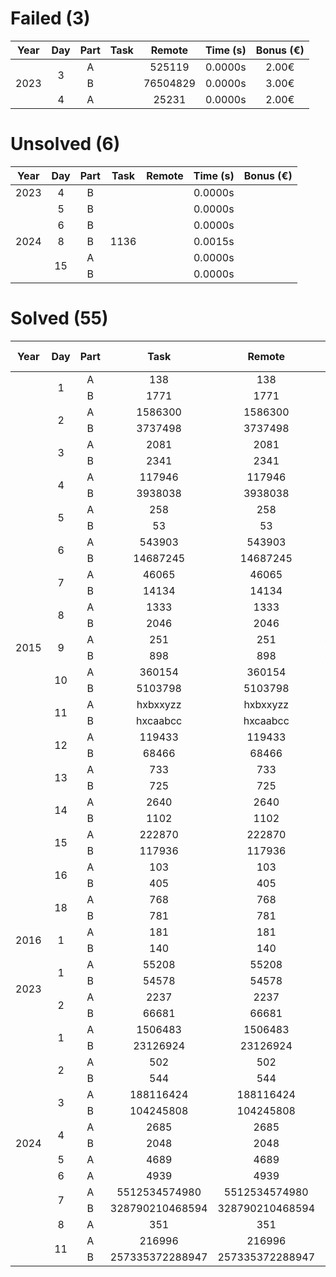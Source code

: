 <div>
    <style>
        td, th, tr {text-align: center;}
    </style>
    <h1>
        Failed (3)
    </h1>
    <table>
        <thead>
            <th>
                Year
            </th>
            <th>
                Day
            </th>
            <th>
                Part
            </th>
            <th>
                Task
            </th>
            <th>
                Remote
            </th>
            <th>
                Time (s)
            </th>
            <th>
                Bonus (€)
            </th>
        </thead>
        <tbody>
            <tr>
                <td rowspan="3">
                    2023
                </td>
                <td rowspan="2">
                    3
                </td>
                <td>
                    A
                </td>
                <td>
                </td>
                <td>
                    525119
                </td>
                <td>
                    0.0000s
                </td>
                <td>
                    2.00€
                </td>
            </tr>
            <tr>
                <td>
                    B
                </td>
                <td>
                </td>
                <td>
                    76504829
                </td>
                <td>
                    0.0000s
                </td>
                <td>
                    3.00€
                </td>
            </tr>
            <tr>
                <td rowspan="1">
                    4
                </td>
                <td>
                    A
                </td>
                <td>
                </td>
                <td>
                    25231
                </td>
                <td>
                    0.0000s
                </td>
                <td>
                    2.00€
                </td>
            </tr>
        </tbody>
    </table>
</div>

<div>
    <style>
        td, th, tr {text-align: center;}
    </style>
    <h1>
        Unsolved (6)
    </h1>
    <table>
        <thead>
            <th>
                Year
            </th>
            <th>
                Day
            </th>
            <th>
                Part
            </th>
            <th>
                Task
            </th>
            <th>
                Remote
            </th>
            <th>
                Time (s)
            </th>
            <th>
                Bonus (€)
            </th>
        </thead>
        <tbody>
            <tr>
                <td rowspan="1">
                    2023
                </td>
                <td rowspan="1">
                    4
                </td>
                <td>
                    B
                </td>
                <td>
                </td>
                <td>
                </td>
                <td>
                    0.0000s
                </td>
                <td>
                </td>
            </tr>
            <tr>
                <td rowspan="5">
                    2024
                </td>
                <td rowspan="1">
                    5
                </td>
                <td>
                    B
                </td>
                <td>
                </td>
                <td>
                </td>
                <td>
                    0.0000s
                </td>
                <td>
                </td>
            </tr>
            <tr>
                <td rowspan="1">
                    6
                </td>
                <td>
                    B
                </td>
                <td>
                </td>
                <td>
                </td>
                <td>
                    0.0000s
                </td>
                <td>
                </td>
            </tr>
            <tr>
                <td rowspan="1">
                    8
                </td>
                <td>
                    B
                </td>
                <td>
                    1136
                </td>
                <td>
                </td>
                <td>
                    0.0015s
                </td>
                <td>
                </td>
            </tr>
            <tr>
                <td rowspan="2">
                    15
                </td>
                <td>
                    A
                </td>
                <td>
                </td>
                <td>
                </td>
                <td>
                    0.0000s
                </td>
                <td>
                </td>
            </tr>
            <tr>
                <td>
                    B
                </td>
                <td>
                </td>
                <td>
                </td>
                <td>
                    0.0000s
                </td>
                <td>
                </td>
            </tr>
        </tbody>
    </table>
</div>

<div>
    <style>
        td, th, tr {text-align: center;}
    </style>
    <h1>
        Solved (55)
    </h1>
    <table>
        <thead>
            <th>
                Year
            </th>
            <th>
                Day
            </th>
            <th>
                Part
            </th>
            <th>
                Task
            </th>
            <th>
                Remote
            </th>
            <th>
                Time (s)
            </th>
            <th>
                Bonus (€)
            </th>
        </thead>
        <tbody>
            <tr>
                <td rowspan="34">
                    2015
                </td>
                <td rowspan="2">
                    1
                </td>
                <td>
                    A
                </td>
                <td>
                    138
                </td>
                <td>
                    138
                </td>
                <td>
                    0.0007s
                </td>
                <td>
                    5.00€
                </td>
            </tr>
            <tr>
                <td>
                    B
                </td>
                <td>
                    1771
                </td>
                <td>
                    1771
                </td>
                <td>
                    0.0001s
                </td>
                <td>
                    10.00€
                </td>
            </tr>
            <tr>
                <td rowspan="2">
                    2
                </td>
                <td>
                    A
                </td>
                <td>
                    1586300
                </td>
                <td>
                    1586300
                </td>
                <td>
                    0.0024s
                </td>
                <td>
                    5.00€
                </td>
            </tr>
            <tr>
                <td>
                    B
                </td>
                <td>
                    3737498
                </td>
                <td>
                    3737498
                </td>
                <td>
                    0.0030s
                </td>
                <td>
                    10.00€
                </td>
            </tr>
            <tr>
                <td rowspan="2">
                    3
                </td>
                <td>
                    A
                </td>
                <td>
                    2081
                </td>
                <td>
                    2081
                </td>
                <td>
                    0.0022s
                </td>
                <td>
                    5.00€
                </td>
            </tr>
            <tr>
                <td>
                    B
                </td>
                <td>
                    2341
                </td>
                <td>
                    2341
                </td>
                <td>
                    0.0034s
                </td>
                <td>
                    10.00€
                </td>
            </tr>
            <tr>
                <td rowspan="2">
                    4
                </td>
                <td>
                    A
                </td>
                <td>
                    117946
                </td>
                <td>
                    117946
                </td>
                <td>
                    0.1182s
                </td>
                <td>
                    5.00€
                </td>
            </tr>
            <tr>
                <td>
                    B
                </td>
                <td>
                    3938038
                </td>
                <td>
                    3938038
                </td>
                <td>
                    0.6658s
                </td>
                <td>
                    10.00€
                </td>
            </tr>
            <tr>
                <td rowspan="2">
                    5
                </td>
                <td>
                    A
                </td>
                <td>
                    258
                </td>
                <td>
                    258
                </td>
                <td>
                    0.0061s
                </td>
                <td>
                    5.00€
                </td>
            </tr>
            <tr>
                <td>
                    B
                </td>
                <td>
                    53
                </td>
                <td>
                    53
                </td>
                <td>
                    0.0075s
                </td>
                <td>
                    10.00€
                </td>
            </tr>
            <tr>
                <td rowspan="2">
                    6
                </td>
                <td>
                    A
                </td>
                <td>
                    543903
                </td>
                <td>
                    543903
                </td>
                <td>
                    0.0545s
                </td>
                <td>
                    5.00€
                </td>
            </tr>
            <tr>
                <td>
                    B
                </td>
                <td>
                    14687245
                </td>
                <td>
                    14687245
                </td>
                <td>
                    0.0535s
                </td>
                <td>
                    10.00€
                </td>
            </tr>
            <tr>
                <td rowspan="2">
                    7
                </td>
                <td>
                    A
                </td>
                <td>
                    46065
                </td>
                <td>
                    46065
                </td>
                <td>
                    0.0043s
                </td>
                <td>
                    5.00€
                </td>
            </tr>
            <tr>
                <td>
                    B
                </td>
                <td>
                    14134
                </td>
                <td>
                    14134
                </td>
                <td>
                    0.0016s
                </td>
                <td>
                    10.00€
                </td>
            </tr>
            <tr>
                <td rowspan="2">
                    8
                </td>
                <td>
                    A
                </td>
                <td>
                    1333
                </td>
                <td>
                    1333
                </td>
                <td>
                    0.0125s
                </td>
                <td>
                    5.00€
                </td>
            </tr>
            <tr>
                <td>
                    B
                </td>
                <td>
                    2046
                </td>
                <td>
                    2046
                </td>
                <td>
                    0.0006s
                </td>
                <td>
                    10.00€
                </td>
            </tr>
            <tr>
                <td rowspan="2">
                    9
                </td>
                <td>
                    A
                </td>
                <td>
                    251
                </td>
                <td>
                    251
                </td>
                <td>
                    4.9143s
                </td>
                <td>
                    5.00€
                </td>
            </tr>
            <tr>
                <td>
                    B
                </td>
                <td>
                    898
                </td>
                <td>
                    898
                </td>
                <td>
                    4.6978s
                </td>
                <td>
                    10.00€
                </td>
            </tr>
            <tr>
                <td rowspan="2">
                    10
                </td>
                <td>
                    A
                </td>
                <td>
                    360154
                </td>
                <td>
                    360154
                </td>
                <td>
                    0.0400s
                </td>
                <td>
                    5.00€
                </td>
            </tr>
            <tr>
                <td>
                    B
                </td>
                <td>
                    5103798
                </td>
                <td>
                    5103798
                </td>
                <td>
                    0.1142s
                </td>
                <td>
                    10.00€
                </td>
            </tr>
            <tr>
                <td rowspan="2">
                    11
                </td>
                <td>
                    A
                </td>
                <td>
                    hxbxxyzz
                </td>
                <td>
                    hxbxxyzz
                </td>
                <td>
                    0.0104s
                </td>
                <td>
                    5.00€
                </td>
            </tr>
            <tr>
                <td>
                    B
                </td>
                <td>
                    hxcaabcc
                </td>
                <td>
                    hxcaabcc
                </td>
                <td>
                    0.2072s
                </td>
                <td>
                    10.00€
                </td>
            </tr>
            <tr>
                <td rowspan="2">
                    12
                </td>
                <td>
                    A
                </td>
                <td>
                    119433
                </td>
                <td>
                    119433
                </td>
                <td>
                    0.0034s
                </td>
                <td>
                    5.00€
                </td>
            </tr>
            <tr>
                <td>
                    B
                </td>
                <td>
                    68466
                </td>
                <td>
                    68466
                </td>
                <td>
                    0.0046s
                </td>
                <td>
                    10.00€
                </td>
            </tr>
            <tr>
                <td rowspan="2">
                    13
                </td>
                <td>
                    A
                </td>
                <td>
                    733
                </td>
                <td>
                    733
                </td>
                <td>
                    4.8030s
                </td>
                <td>
                    5.00€
                </td>
            </tr>
            <tr>
                <td>
                    B
                </td>
                <td>
                    725
                </td>
                <td>
                    725
                </td>
                <td>
                    4.7968s
                </td>
                <td>
                    10.00€
                </td>
            </tr>
            <tr>
                <td rowspan="2">
                    14
                </td>
                <td>
                    A
                </td>
                <td>
                    2640
                </td>
                <td>
                    2640
                </td>
                <td>
                    0.0218s
                </td>
                <td>
                    5.00€
                </td>
            </tr>
            <tr>
                <td>
                    B
                </td>
                <td>
                    1102
                </td>
                <td>
                    1102
                </td>
                <td>
                    0.0044s
                </td>
                <td>
                    10.00€
                </td>
            </tr>
            <tr>
                <td rowspan="2">
                    15
                </td>
                <td>
                    A
                </td>
                <td>
                    222870
                </td>
                <td>
                    222870
                </td>
                <td>
                    0.0710s
                </td>
                <td>
                </td>
            </tr>
            <tr>
                <td>
                    B
                </td>
                <td>
                    117936
                </td>
                <td>
                    117936
                </td>
                <td>
                    0.0362s
                </td>
                <td>
                </td>
            </tr>
            <tr>
                <td rowspan="2">
                    16
                </td>
                <td>
                    A
                </td>
                <td>
                    103
                </td>
                <td>
                    103
                </td>
                <td>
                    0.0029s
                </td>
                <td>
                    5.00€
                </td>
            </tr>
            <tr>
                <td>
                    B
                </td>
                <td>
                    405
                </td>
                <td>
                    405
                </td>
                <td>
                    0.0016s
                </td>
                <td>
                    10.00€
                </td>
            </tr>
            <tr>
                <td rowspan="2">
                    18
                </td>
                <td>
                    A
                </td>
                <td>
                    768
                </td>
                <td>
                    768
                </td>
                <td>
                    0.0929s
                </td>
                <td>
                    5.00€
                </td>
            </tr>
            <tr>
                <td>
                    B
                </td>
                <td>
                    781
                </td>
                <td>
                    781
                </td>
                <td>
                    0.0772s
                </td>
                <td>
                    10.00€
                </td>
            </tr>
            <tr>
                <td rowspan="2">
                    2016
                </td>
                <td rowspan="2">
                    1
                </td>
                <td>
                    A
                </td>
                <td>
                    181
                </td>
                <td>
                    181
                </td>
                <td>
                    0.0002s
                </td>
                <td>
                </td>
            </tr>
            <tr>
                <td>
                    B
                </td>
                <td>
                    140
                </td>
                <td>
                    140
                </td>
                <td>
                    0.0002s
                </td>
                <td>
                </td>
            </tr>
            <tr>
                <td rowspan="4">
                    2023
                </td>
                <td rowspan="2">
                    1
                </td>
                <td>
                    A
                </td>
                <td>
                    55208
                </td>
                <td>
                    55208
                </td>
                <td>
                    0.0015s
                </td>
                <td>
                    2.00€
                </td>
            </tr>
            <tr>
                <td>
                    B
                </td>
                <td>
                    54578
                </td>
                <td>
                    54578
                </td>
                <td>
                    0.0050s
                </td>
                <td>
                    3.00€
                </td>
            </tr>
            <tr>
                <td rowspan="2">
                    2
                </td>
                <td>
                    A
                </td>
                <td>
                    2237
                </td>
                <td>
                    2237
                </td>
                <td>
                    0.0002s
                </td>
                <td>
                    2.00€
                </td>
            </tr>
            <tr>
                <td>
                    B
                </td>
                <td>
                    66681
                </td>
                <td>
                    66681
                </td>
                <td>
                    0.0001s
                </td>
                <td>
                    3.00€
                </td>
            </tr>
            <tr>
                <td rowspan="15">
                    2024
                </td>
                <td rowspan="2">
                    1
                </td>
                <td>
                    A
                </td>
                <td>
                    1506483
                </td>
                <td>
                    1506483
                </td>
                <td>
                    0.0004s
                </td>
                <td>
                    3.00€
                </td>
            </tr>
            <tr>
                <td>
                    B
                </td>
                <td>
                    23126924
                </td>
                <td>
                    23126924
                </td>
                <td>
                    0.0100s
                </td>
                <td>
                    7.00€
                </td>
            </tr>
            <tr>
                <td rowspan="2">
                    2
                </td>
                <td>
                    A
                </td>
                <td>
                    502
                </td>
                <td>
                    502
                </td>
                <td>
                    0.0023s
                </td>
                <td>
                    3.00€
                </td>
            </tr>
            <tr>
                <td>
                    B
                </td>
                <td>
                    544
                </td>
                <td>
                    544
                </td>
                <td>
                    0.0019s
                </td>
                <td>
                    7.00€
                </td>
            </tr>
            <tr>
                <td rowspan="2">
                    3
                </td>
                <td>
                    A
                </td>
                <td>
                    188116424
                </td>
                <td>
                    188116424
                </td>
                <td>
                    0.0021s
                </td>
                <td>
                    3.00€
                </td>
            </tr>
            <tr>
                <td>
                    B
                </td>
                <td>
                    104245808
                </td>
                <td>
                    104245808
                </td>
                <td>
                    0.0013s
                </td>
                <td>
                    7.00€
                </td>
            </tr>
            <tr>
                <td rowspan="2">
                    4
                </td>
                <td>
                    A
                </td>
                <td>
                    2685
                </td>
                <td>
                    2685
                </td>
                <td>
                    0.0150s
                </td>
                <td>
                    3.00€
                </td>
            </tr>
            <tr>
                <td>
                    B
                </td>
                <td>
                    2048
                </td>
                <td>
                    2048
                </td>
                <td>
                    0.0067s
                </td>
                <td>
                    7.00€
                </td>
            </tr>
            <tr>
                <td rowspan="1">
                    5
                </td>
                <td>
                    A
                </td>
                <td>
                    4689
                </td>
                <td>
                    4689
                </td>
                <td>
                    0.0007s
                </td>
                <td>
                    5.00€
                </td>
            </tr>
            <tr>
                <td rowspan="1">
                    6
                </td>
                <td>
                    A
                </td>
                <td>
                    4939
                </td>
                <td>
                    4939
                </td>
                <td>
                    0.0020s
                </td>
                <td>
                    5.00€
                </td>
            </tr>
            <tr>
                <td rowspan="2">
                    7
                </td>
                <td>
                    A
                </td>
                <td>
                    5512534574980
                </td>
                <td>
                    5512534574980
                </td>
                <td>
                    0.0382s
                </td>
                <td>
                    3.00€
                </td>
            </tr>
            <tr>
                <td>
                    B
                </td>
                <td>
                    328790210468594
                </td>
                <td>
                    328790210468594
                </td>
                <td>
                    1.3756s
                </td>
                <td>
                    7.00€
                </td>
            </tr>
            <tr>
                <td rowspan="1">
                    8
                </td>
                <td>
                    A
                </td>
                <td>
                    351
                </td>
                <td>
                    351
                </td>
                <td>
                    0.0004s
                </td>
                <td>
                    5.00€
                </td>
            </tr>
            <tr>
                <td rowspan="2">
                    11
                </td>
                <td>
                    A
                </td>
                <td>
                    216996
                </td>
                <td>
                    216996
                </td>
                <td>
                    0.0024s
                </td>
                <td>
                    5.00€
                </td>
            </tr>
            <tr>
                <td>
                    B
                </td>
                <td>
                    257335372288947
                </td>
                <td>
                    257335372288947
                </td>
                <td>
                    0.0523s
                </td>
                <td>
                    10.00€
                </td>
            </tr>
        </tbody>
    </table>
</div>

